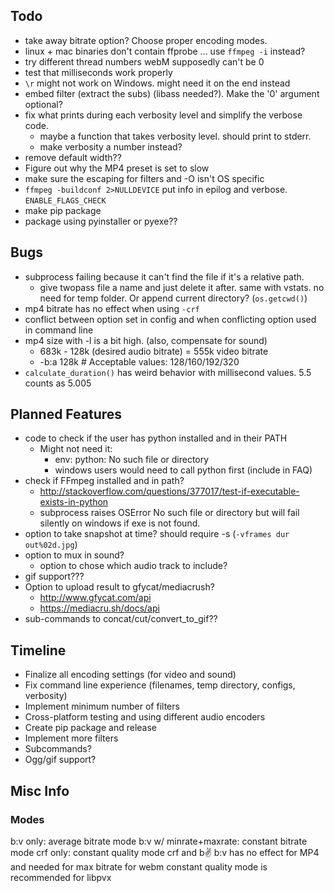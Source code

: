 ## Todo

- take away bitrate option? Choose proper encoding modes.
- linux + mac binaries don't contain ffprobe ... use `ffmpeg -i` instead?
- try different thread numbers webM supposedly can't be 0
- test that milliseconds work properly
- `\r` might not work on Windows. might need it on the end instead
- embed filter (extract the subs) (libass needed?). Make the '0' argument optional?
- fix what prints during each verbosity level and simplify the verbose code.
  - maybe a function that takes verbosity level. should print to stderr.
  - make verbosity a number instead?
- remove default width??
- Figure out why the MP4 preset is set to slow
- make sure the escaping for filters and -O isn't OS specific
- `ffmpeg -buildconf 2>NULLDEVICE` put info in epilog and verbose. `ENABLE_FLAGS_CHECK`
- make pip package
- package using pyinstaller or pyexe??

## Bugs
- subprocess failing because it can't find the file if it's a relative path.
  - give twopass file a name and just delete it after. same with vstats. no need for temp folder. Or append current directory? (`os.getcwd()`)
- mp4 bitrate has no effect when using `-crf`
- conflict between option set in config and when conflicting option used in command line
- mp4 size with -l is a bit high. (also, compensate for sound)
  - 683k - 128k (desired audio bitrate) = 555k video bitrate
  - -b:a 128k # Acceptable values: 128/160/192/320
- `calculate_duration()` has weird behavior with millisecond values. 5.5 counts as 5.005

## Planned Features

- code to check if the user has python installed and in their PATH
  - Might not need it:
    - env: python: No such file or directory
    - windows users would need to call python first (include in FAQ)
- check if FFmpeg installed and in path?
  - http://stackoverflow.com/questions/377017/test-if-executable-exists-in-python
  - subprocess raises OSError No such file or directory but will fail silently on windows if exe is not found.
- option to take snapshot at time? should require -s (`-vframes dur out%02d.jpg`)
- option to mux in sound?
  - option to chose which audio track to include?
- gif support???
-  Option to upload result to gfycat/mediacrush?
   - http://www.gfycat.com/api
   - https://mediacru.sh/docs/api
- sub-commands to concat/cut/convert_to_gif??

## Timeline

- Finalize all encoding settings (for video and sound)
- Fix command line experience (filenames, temp directory, configs, verbosity)
- Implement minimum number of filters
- Cross-platform testing and using different audio encoders
- Create pip package and release
- Implement more filters
- Subcommands?
- Ogg/gif support?

## Misc Info

### Modes
  b:v only: average bitrate mode
  b:v w/ minrate+maxrate: constant bitrate mode
  crf only: constant quality mode
  crf and b:v: b:v has no effect for MP4 and needed for max bitrate for webm
  constant quality mode is recommended for libpvx

